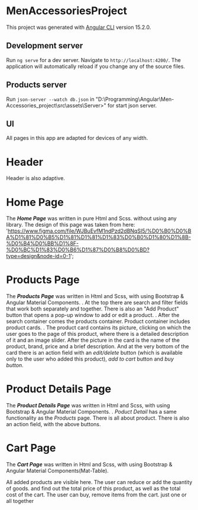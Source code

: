# MenAccessoriesProject

This project was generated with [Angular CLI](https://github.com/angular/angular-cli) version 15.2.0.

## Development server

Run `ng serve` for a dev server. Navigate to `http://localhost:4200/`. The application will automatically reload if you change any of the source files.

## Products server

Run `json-server --watch db.json` in "D:\Programming\Angular\Men-Accessories_project\src\assets\Server>" for start json server.

## UI

All pages in this app are adapted for devices of any width.

# Header

Header is also adaptive.

# Home Page

The ***Home Page*** was written in pure Html and Scss.
without using any library.
The design of this page was taken from here: 'https://www.figma.com/file/WJBuEvfM1ndPzd2dBNqSI5/%D0%B0%D0%BA%D1%81%D0%B5%D1%81%D1%81%D1%83%D0%B0%D1%80%D1%8B-%D0%B4%D0%BB%D1%8F-%D0%BC%D1%83%D0%B6%D1%87%D0%B8%D0%BD?type=design&node-id=0-1';

# Products Page

The ***Products Page*** was written in Html and Scss, with using Bootstrap & Angular Material Components.
.
At the top there are search and filter fields that work both separately and together.
There is also an "Add Product" button that opens a pop-up window to add or edit a product.
.
After the search container comes the products container.
Product container includes product cards.
.
The product card contains its picture, clicking on which the user goes to the page of this product, where there is a detailed description of it and an image slider.
After the picture in the card is the name of the product, brand, price and a brief description.
And at the very bottom of the card there is an action field with an *edit/delete* button (which is available only to the user who added this product), *add to cart* button and *buy button*.

# Product Details Page

The ***Product Details Page*** was written in Html and Scss, with using Bootstrap & Angular Material Components.
.
*Poduct Detail* has a same functionality as the *Products* page.
There is all about product. There is also an action field, with the above buttons.

# Cart Page

The ***Cart Page*** was written in Html and Scss, with using Bootstrap & Angular Material Components(Mat-Table).

All added products are visible here.
The user can reduce or add the quantity of goods. and find out the total price of this product, as well as the total cost of the cart.
The user can buy, remove items from the cart. just one or all together


